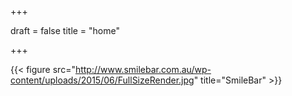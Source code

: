 +++

draft = false
title = "home"

+++

{{< figure src="http://www.smilebar.com.au/wp-content/uploads/2015/06/FullSizeRender.jpg" title="SmileBar" >}}

